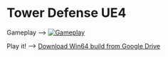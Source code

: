 # Tower Defense UE4
Gameplay --> [![Gameplay](https://www.youtube.com/yts/img/favicon_32-vflOogEID.png)](https://www.youtube.com/watch?v=0KVmRuVfsgc&feature=youtu.be)

Play it! --> [Download Win64 build from Google Drive](https://drive.google.com/file/d/1D3tj0joOitJ6DnZ9BpCOURKHRzIMEXOV/view?usp=sharing
)
